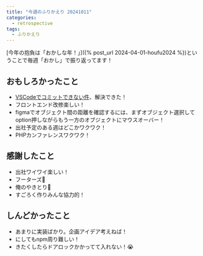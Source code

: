```yaml
---
title: "今週のふりかえり 20241011"
categories:
  - retrospective
tags:
  - ふりかえり
---
```


[今年の抱負は「おかしな年！」]({% post_url 2024-04-01-houfu2024 %})ということで毎週「おかし」で振り返ってます！  

## おもしろかったこと

- [VSCodeでコミットできない件](https://naoqoo2.com/blog/vscode_commit_error/)、解決できた！
- フロントエンド改修楽しい！
- figmaでオブジェクト間の距離を確認するには、まずオブジェクト選択してoption押しながらもう一方のオブジェクトにマウスオーバー！
- 出社予定のある週はどこかワクワク！
- PHPカンファレンスワクワク！

## 感謝したこと

- 出社ワイワイ楽しい！
- フーターズ🍻
- 俺のやきとり🍻
- すごろく作りみんな協力的！

## しんどかったこと

- あまりに実装ばかり。企画アイデア考えねば！
- にしてもnpm周り難しい！
- きたくしたらドアロックかかってて入れない！😭